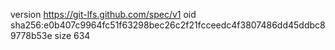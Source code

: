 version https://git-lfs.github.com/spec/v1
oid sha256:e0b407c9964fc51f63298bec26c2f21fcceedc4f3807486dd45ddbc89778b53e
size 634
